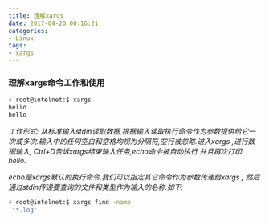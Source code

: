 ```yaml
---
title: 理解xargs
date: 2017-04-20 00:16:21
categories:
- Linux
tags:
- xargs
---
```

<!-- more -->
### 理解xargs命令工作和使用

```bash
⚡ root@intelnet:$ xargs 
hello
hello
```

*工作形式: 从标准输入stdin读取数据,根据输入读取执行命令作为参数提供给它一次或多次.输入中的任何空白和空格均视为分隔符,空行被忽略.进入xargs ,进行数据输入, Ctrl+D告诉xargs结束输入任务,echo命令被自动执行,并且再次打印 hello.*

*echo是xargs默认的执行命令,我们可以指定其它命令作为参数传递给xargs , 然后通过stdin传递要查询的文件和类型作为输入的名称.如下:*

```bash
⚡ root@intelnet:$ xargs find -name
 "*.log"
```
